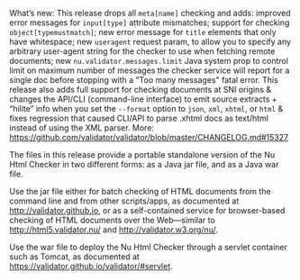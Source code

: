 
What’s new: This release drops all `meta[name]` checking and adds: improved
error messages for `input[type]` attribute mismatches; support for checking
`object[typemustmatch]`; new error message for `title` elements that
only have whitespace; new `useragent` request param, to allow you
to specify any arbitrary user-agent string for the checker to use when
fetching remote documents; new `nu.validator.messages.limit` Java system
prop to control limit on maximum number of messages the checker
service will report for a single doc before stopping with a "Too many
messages" fatal error. This release also adds full support for checking
documents at SNI origins & changes the API/CLI (command-line interface)
to emit source extracts + “hilite” info when you set the `--format` option
to `json`, `xml`, `xhtml`, or `html` & fixes regression that caused
CLI/API to parse .xhtml docs as text/html instead of using the XML parser.
More: https://github.com/validator/validator/blob/master/CHANGELOG.md#15327

The files in this release provide a portable standalone version of the Nu Html
Checker in two different forms: as a Java jar file, and as a Java war file.

Use the jar file either for batch checking of HTML documents from the command
line and from other scripts/apps, as documented at http://validator.github.io,
or as a self-contained service for browser-based checking of HTML documents over
the Web—similar to http://html5.validator.nu/ and http://validator.w3.org/nu/.

Use the war file to deploy the Nu Html Checker through a servlet container such
as Tomcat, as documented at https://validator.github.io/validator/#servlet.
